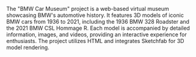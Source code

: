 
The "BMW Car Museum" project is a web-based virtual museum showcasing BMW's automotive history. It features 3D models of iconic BMW cars from 1936 to 2021, including the 1936 BMW 328 Roadster and the 2021 BMW CSL Hommage R. Each model is accompanied by detailed information, images, and videos, providing an interactive experience for enthusiasts. The project utilizes HTML and integrates Sketchfab for 3D model rendering.
